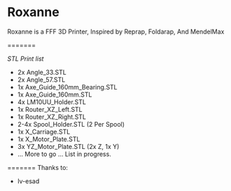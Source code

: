 Roxanne
=======

Roxanne is a FFF 3D Printer, Inspired by Reprap, Foldarap, And MendelMax

=======

*STL Print list*

- 2x Angle_33.STL
- 2x Angle_57.STL
- 1x Axe_Guide_160mm_Bearing.STL
- 1x Axe_Guide_160mm.STL
- 4x LM10UU_Holder.STL
- 1x Router_XZ_Left.STL
- 1x Router_XZ_Right.STL
- 2-4x Spool_Holder.STL (2 Per Spool)
- 1x X_Carriage.STL
- 1x X_Motor_Plate.STL
- 3x YZ_Motor_Plate.STL (2x Z, 1x Y)
- ... More to go ... List in progress.

=======
Thanks to:
- lv-esad